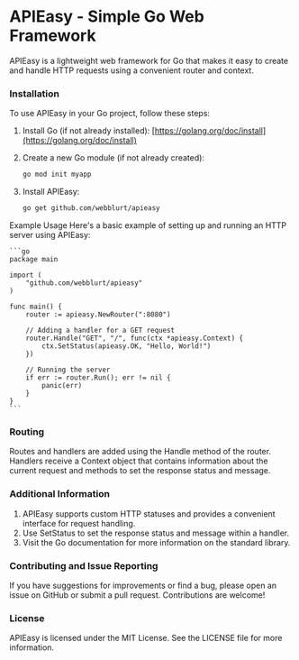 # APIEasy - Simple Go Web Framework

APIEasy is a lightweight web framework for Go that makes it easy to create and handle HTTP requests using a convenient router and context.

### Installation

To use APIEasy in your Go project, follow these steps:

1. Install Go (if not already installed): [https://golang.org/doc/install](https://golang.org/doc/install)
2. Create a new Go module (if not already created):

   ```bash
   go mod init myapp
   ```

3. Install APIEasy:

    ```bash
    go get github.com/webblurt/apieasy
    ```

Example Usage
Here's a basic example of setting up and running an HTTP server using APIEasy:

    ```go
    package main

    import (
        "github.com/webblurt/apieasy"
    )

    func main() {
        router := apieasy.NewRouter(":8080")

        // Adding a handler for a GET request
        router.Handle("GET", "/", func(ctx *apieasy.Context) {
            ctx.SetStatus(apieasy.OK, "Hello, World!")
        })

        // Running the server
        if err := router.Run(); err != nil {
            panic(err)
        }
    }
    ```

### Routing

Routes and handlers are added using the Handle method of the router. Handlers receive a Context object that contains information about the current request and methods to set the response status and message.

### Additional Information
1. APIEasy supports custom HTTP statuses and provides a convenient interface for request handling.
2. Use SetStatus to set the response status and message within a handler.
3. Visit the Go documentation for more information on the standard library.

### Contributing and Issue Reporting
If you have suggestions for improvements or find a bug, please open an issue on GitHub or submit a pull request. Contributions are welcome!

### License

APIEasy is licensed under the MIT License. See the LICENSE file for more information.
